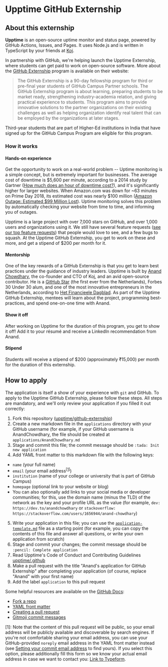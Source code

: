 # Upptime GitHub Externship

## About this externship

**Upptime** is an open-source uptime monitor and status page, powered by GitHub Actions, Issues, and Pages. It uses Node.js and is written in TypeScript by your friends at [Koj](https://github.com/koj-co).

In partnership with GitHub, we're helping launch the Upptime Externship, where students can get paid to work on open-source software. More about the [GitHub Externship](https://github-externships.github.io/externship/) program is available on their website:

> The GitHub Externship is a 90-day fellowship program for third or pre-final year students of GitHub Campus Partner schools. The GitHub Externship program is about learning, preparing students to be market ready, strengthening industry-academia relation, and giving practical experience to students. This program aims to provide innovative solutions to the partner organizations on their existing challenges as well as helping organization identify real talent that can be employed by the organizations at later stages.

Third-year students that are part of Higher-Ed institutions in India that have signed up for the GitHub Campus Program are eligible for this program.

### How it works

#### Hands-on experience

Get the opportunity to work on a real-world problem -- Uptime monitoring is a simple concept, but is extremely important for businesses. The average cost of downtime is $5,600 per minute, according to a 2014 study by Gartner ([How much does an hour of downtime cost?](https://www.gartner.com/en/documents/1192213/q-a-how-much-does-an-hour-of-downtime-cost-)), and it's significantly higher for larger websites. When Amazon.com was down for ~63 minutes on Prime Day 2018, its estimated cost was nearly $100 million ([Amazon Outage: Estimated $99 Million Lost](https://techmonitor.ai/techonology/cloud/amazon-outage-lost-sales)). Uptime monitoring solves this problem by automatically checking your website from time to time, and informing you of outages.

Upptime is a large project with over 7,000 stars on GitHub, and over 1,000 users and organizations using it. We still have several feature requests ([see our top feature requests](https://github.com/upptime/upptime/discussions/categories/ideas?discussions_q=is%3Aunanswered+sort%3Atop+category%3AIdeas)) that people would love to see, and a few bugs to squash. At the Upptime GitHub Externship, you get to work on these and more, and get a stipend of $200 per month for it.

#### Mentorship

One of the key rewards of a GitHub Externship is that you get to learn best practices under the guidance of industry leaders. Upptime is built by [Anand Chowdhary](https://github.com/AnandChowdhary), the co-founder and CTO of Koj, and an avid open-source contributor. He is a [GitHub Star](https://stars.github.com/profiles/anandchowdhary/) (the first ever from the Netherlands), Forbes 30 Under 30 alum, and one of the most innovative entrepreneurs in the Netherlands, according to [Het Financieele Dagblad](https://www.utoday.nl/news/64978/nominatie-voor-ondernemende-student-anand-chowdhary). As part of the Upptime GitHub Externship, mentees will learn about the project, programming best-practices, and spend one-on-one time with Anand.

#### Show it off

After working on Upptime for the duration of this program, you get to show it off! Add it to your résumé and receive a LinkedIn recommendation from Anand.

#### Stipend

Students will receive a stipend of $200 (approximately ₹15,000) per month for the duration of this externship.

## How to apply

The application is itself a show of your experience with `git` and GitHub. To apply to the Upptime GitHub Externship, please follow these steps. All steps are mandatory, and we'll only review your application if you filled it out correctly:

1. Fork this repository ([upptime/github-externship](https://github.com/upptime/github-externship))
2. Create a new markdown file in the `applications` directory with your GitHub username (for example, if your GitHub username is AnandChowdhary, the file should be created at `applications/AnandChowdhary.md`
3. Stage and commit this file; the commit message should be `:tada: Init new application`
4. Add YAML front matter to this markdown file with the following keys:

- `name` (your full name)
- `email` (your email address<sup>[[1]](#email-privacy-footnote)</sup>)
- `institution` (name of your college or university that is part of GitHub Campus)
- `homepage` (optional link to your website or blog)
- You can also optionally add links to your social media or developer communities; for this, use the domain name (minus the TLD) of the network as the key and your profile URL as the value (for example, `dev: https://dev.to/anandchowdhary` or `stackoverflow: https://stackoverflow.com/users/1656944/anand-chowdhary`)

5. Write your application in this file; you can use the [`application-template.md`](./application-template.md) file as a starting point (for example, you can copy the contents of this file and answer all questions, or write your own application from scratch)
6. Stage and commit your changes; the commit message should be `:pencil: Complete application`
7. Read Upptime's Code of Conduct and Contributing Guidelines [upptime/.github](https://github.com/upptime/.github)
8. Make a pull request with the title "Anand's application for GitHub Externship" after completing your application (of course, replace "Anand" with your first name)
9. Add the label `application` to this pull request

Some helpful resources are available on the [GitHub Docs](https://docs.github.com):

- [Fork a repo](https://docs.github.com/en/github/getting-started-with-github/fork-a-repo)
- [YAML front matter](https://assemble.io/docs/YAML-front-matter.html)
- [Creating a pull request](https://docs.github.com/en/github/collaborating-with-issues-and-pull-requests/creating-a-pull-request)
- [Gitmoji commit messages](https://github.com/carloscuesta/gitmoji)

<a name="email-privacy-footnote">[1]</a>: Note that the content of this pull request will be public, so your email address will be publicly available and discoverable by search engines. If you're not comfortable sharing your email address, you can use your GitHub-provided `noreply` email address in the YAML front matter instead (see [Setting your commit email address](https://docs.github.com/en/github/setting-up-and-managing-your-github-user-account/setting-your-commit-email-address) to find yours). If you select this option, please additionally fill this form so we know your actual email address in case we want to contact you: [Link to Typeform](https://link.koj.co/upptime-externship-email).
